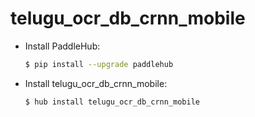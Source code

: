 # telugu_ocr_db_crnn_mobile
* Install PaddleHub: 

    ```bash
    $ pip install --upgrade paddlehub
    ```

* Install telugu_ocr_db_crnn_mobile: 

    ```bash
    $ hub install telugu_ocr_db_crnn_mobile
    ```
